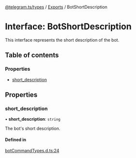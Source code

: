 [@telegram.ts/types](../README.md) / [Exports](../modules.md) / BotShortDescription

# Interface: BotShortDescription

This interface represents the short description of the bot.

## Table of contents

### Properties

- [short\_description](BotShortDescription.md#short_description)

## Properties

### short\_description

• **short\_description**: `string`

The bot's short description.

#### Defined in

[botCommandTypes.d.ts:24](https://github.com/telegramsjs/types/blob/d08200f/src/botCommandTypes.d.ts#L24)
